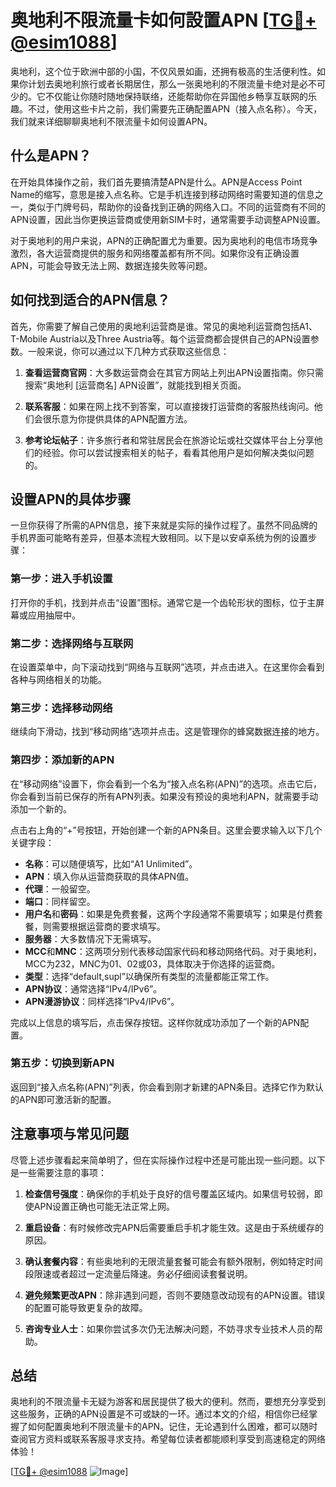 # 奥地利不限流量卡如何設置APN [[TG💪+ @esim1088](https://t.me/s/esim1088)]

奥地利，这个位于欧洲中部的小国，不仅风景如画，还拥有极高的生活便利性。如果你计划去奥地利旅行或者长期居住，那么一张奥地利的不限流量卡绝对是必不可少的。它不仅能让你随时随地保持联络，还能帮助你在异国他乡畅享互联网的乐趣。不过，使用这些卡片之前，我们需要先正确配置APN（接入点名称）。今天，我们就来详细聊聊奥地利不限流量卡如何设置APN。

## 什么是APN？

在开始具体操作之前，我们首先要搞清楚APN是什么。APN是Access Point Name的缩写，意思是接入点名称。它是手机连接到移动网络时需要知道的信息之一，类似于门牌号码，帮助你的设备找到正确的网络入口。不同的运营商有不同的APN设置，因此当你更换运营商或使用新SIM卡时，通常需要手动调整APN设置。

对于奥地利的用户来说，APN的正确配置尤为重要。因为奥地利的电信市场竞争激烈，各大运营商提供的服务和网络覆盖都有所不同。如果你没有正确设置APN，可能会导致无法上网、数据连接失败等问题。

## 如何找到适合的APN信息？

首先，你需要了解自己使用的奥地利运营商是谁。常见的奥地利运营商包括A1、T-Mobile Austria以及Three Austria等。每个运营商都会提供自己的APN设置参数。一般来说，你可以通过以下几种方式获取这些信息：

1. **查看运营商官网**：大多数运营商会在其官方网站上列出APN设置指南。你只需搜索“奥地利 [运营商名] APN设置”，就能找到相关页面。
   
2. **联系客服**：如果在网上找不到答案，可以直接拨打运营商的客服热线询问。他们会很乐意为你提供具体的APN配置方法。

3. **参考论坛帖子**：许多旅行者和常驻居民会在旅游论坛或社交媒体平台上分享他们的经验。你可以尝试搜索相关的帖子，看看其他用户是如何解决类似问题的。

## 设置APN的具体步骤

一旦你获得了所需的APN信息，接下来就是实际的操作过程了。虽然不同品牌的手机界面可能略有差异，但基本流程大致相同。以下是以安卓系统为例的设置步骤：

### 第一步：进入手机设置
打开你的手机，找到并点击“设置”图标。通常它是一个齿轮形状的图标，位于主屏幕或应用抽屉中。

### 第二步：选择网络与互联网
在设置菜单中，向下滚动找到“网络与互联网”选项，并点击进入。在这里你会看到各种与网络相关的功能。

### 第三步：选择移动网络
继续向下滑动，找到“移动网络”选项并点击。这是管理你的蜂窝数据连接的地方。

### 第四步：添加新的APN
在“移动网络”设置下，你会看到一个名为“接入点名称(APN)”的选项。点击它后，你会看到当前已保存的所有APN列表。如果没有预设的奥地利APN，就需要手动添加一个新的。

点击右上角的“+”号按钮，开始创建一个新的APN条目。这里会要求输入以下几个关键字段：

- **名称**：可以随便填写，比如“A1 Unlimited”。
- **APN**：填入你从运营商获取的具体APN值。
- **代理**：一般留空。
- **端口**：同样留空。
- **用户名**和**密码**：如果是免费套餐，这两个字段通常不需要填写；如果是付费套餐，则需要根据运营商的要求填写。
- **服务器**：大多数情况下无需填写。
- **MCC**和**MNC**：这两项分别代表移动国家代码和移动网络代码。对于奥地利，MCC为232，MNC为01、02或03，具体取决于你选择的运营商。
- **类型**：选择“default,supl”以确保所有类型的流量都能正常工作。
- **APN协议**：通常选择“IPv4/IPv6”。
- **APN漫游协议**：同样选择“IPv4/IPv6”。

完成以上信息的填写后，点击保存按钮。这样你就成功添加了一个新的APN配置。

### 第五步：切换到新APN
返回到“接入点名称(APN)”列表，你会看到刚才新建的APN条目。选择它作为默认的APN即可激活新的配置。

## 注意事项与常见问题

尽管上述步骤看起来简单明了，但在实际操作过程中还是可能出现一些问题。以下是一些需要注意的事项：

1. **检查信号强度**：确保你的手机处于良好的信号覆盖区域内。如果信号较弱，即使APN设置正确也可能无法正常上网。
   
2. **重启设备**：有时候修改完APN后需要重启手机才能生效。这是由于系统缓存的原因。

3. **确认套餐内容**：有些奥地利的无限流量套餐可能会有额外限制，例如特定时间段限速或者超过一定流量后降速。务必仔细阅读套餐说明。

4. **避免频繁更改APN**：除非遇到问题，否则不要随意改动现有的APN设置。错误的配置可能导致更复杂的故障。

5. **咨询专业人士**：如果你尝试多次仍无法解决问题，不妨寻求专业技术人员的帮助。

## 总结

奥地利的不限流量卡无疑为游客和居民提供了极大的便利。然而，要想充分享受到这些服务，正确的APN设置是不可或缺的一环。通过本文的介绍，相信你已经掌握了如何配置奥地利不限流量卡的APN。记住，无论遇到什么困难，都可以随时查阅官方资料或联系客服寻求支持。希望每位读者都能顺利享受到高速稳定的网络体验！

[[TG💪+ @esim1088](https://t.me/s/esim1088) ![Image](https://i.postimg.cc/4NQfJmqS/Snipaste-2025-05-13-00-14-12.png)]